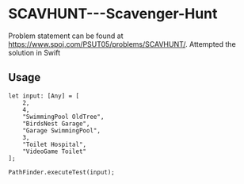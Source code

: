 # SCAVHUNT---Scavenger-Hunt

Problem statement can be found at https://www.spoj.com/PSUT05/problems/SCAVHUNT/. Attempted the solution in Swift


## Usage

    let input: [Any] = [
        2,
        4,
        "SwimmingPool OldTree",
        "BirdsNest Garage",
        "Garage SwimmingPool",
        3,
        "Toilet Hospital",
        "VideoGame Toilet"
    ];

    PathFinder.executeTest(input);
    
